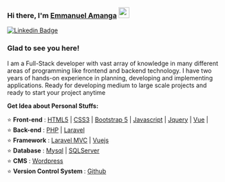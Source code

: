 ### Hi there, I'm <a href="#" target="_blank">Emmanuel Amanga</a> <img src="https://media.giphy.com/media/hvRJCLFzcasrR4ia7z/giphy.gif" width="25px">
[![Linkedin Badge](https://img.shields.io/badge/-LinkedIn-0e76a8?style=flat-square&logo=Linkedin&logoColor=white)](https://www.linkedin.com/in/emmanuel-amanga-b0229b167/)
<!-- [![Website Badge](https://img.shields.io/badge/Website-3b5998?style=flat-square&logo=google-chrome&logoColor=white)](http://sarwarsunjid.epizy.com/) -->
<!-- [![Instagram Badge](https://img.shields.io/badge/-Instagram-e4405f?style=flat-square&logo=Instagram&logoColor=white)](https://www.instagram.com/splitz_sunjid/) -->
<!-- [![Medium Badge](https://img.shields.io/badge/medium-%2312100E.svg?&style=flat-square&logo=medium&logoColor=white)](https://medium.com/@sarwarsunjid) -->
<!-- [![Telegram Badge](https://img.shields.io/badge/Stackoverflow-e0e0e0?style=flat-square&logo=stackoverflow&logoColor=ec7c23)](https://stackoverflow.com/users/7094919/sunjid) -->

### Glad to see you here! <!-- &nbsp; ![](https://visitor-badge.glitch.me/badge?page_id=sunjid.sunjid) -->

I am a Full-Stack developer with vast array of knowledge in many different areas of programming like frontend and backend technology. I have two years of hands-on experience in planning, developing and implementing applications. Ready for developing medium to large scale projects and ready to start your project anytime

**Get Idea about Personal Stuffs:**

⭐ <b>Front-end</b> : [HTML5](https://developer.mozilla.org/en-US/docs/Glossary/HTML5) | [CSS3](https://developer.mozilla.org/en-US/docs/Web/CSS) | [Bootstrap 5](https://getbootstrap.com/docs/5.0/getting-started/introduction/) | [Javascript](https://www.javascript.com/) | [Jquery](https://jquery.com/) | [Vue](https://vuejs.org/guide/quick-start.html) | </br>
⭐ <b>Back-end</b> : [PHP](https://www.php.net/) | [Laravel](https://laravel.com/) </br>
⭐ <b>Framework</b> : [Laravel MVC](https://laravel.com/) | [Vuejs](https://vuejs.org/guide/quick-start.html) </br>
⭐ <b>Database</b> : [Mysql](https://www.mysql.com/) | [SQLServer](https://www.microsoft.com/en-us/sql-server) </br>
⭐ <b>CMS</b> : [Wordpress](https://wordpress.com/) </br>
⭐ <b>Version Control System </b> : [Github](https://github.com/)</br>
